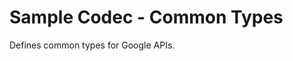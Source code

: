 # Sample Codec - Common Types

<!-- Code generated by sidekick. DO NOT EDIT. -->

Defines common types for Google APIs.
